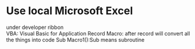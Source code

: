 # Use local Microsoft Excel
under developer ribbon  
VBA: Visual Basic for Application
Record Macro: after record will convert all the things into code
Sub Macro1():Sub means subroutine
